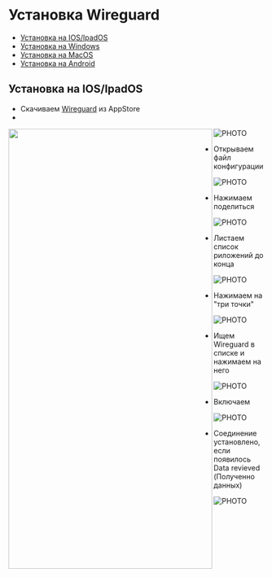 # Установка Wireguard
* [Установка на IOS/IpadOS](#chapter-0)
* [Установка на Windows](#chapter-1)
* [Установка на MacOS](#chapter-2)
* [Установка на Android](#chapter-3)

<a id="chapter-0"></a>
## Установка на IOS/IpadOS
- Скачиваем [Wireguard](https://apps.apple.com/ru/app/wireguard/id1441195209?l=en-GB) из AppStore
- 
![PHOTO](/blob/main/ios/24-08-20%2012-53-06%203264.png)
<a href="url"><img src="https://github.com/kro-72/wireguard_installation/blob/main/ios/24-08-20%2012-53-06%203264.png" align="left" height="865" width="400" ></a>
<br>

- Открываем файл конфигурации
  
![PHOTO](https://github.com/kro-72/wireguard_installation/blob/main/ios/24-08-20%2012-54-24%203265.png)

- Нажимаем поделиться
  
![PHOTO](https://github.com/kro-72/wireguard_installation/blob/main/ios/24-08-20%2012-54-28%203266.png)

- Листаем список риложений до конца
  
![PHOTO](https://github.com/kro-72/wireguard_installation/blob/main/ios/24-08-20%2012-54-38%203267.png)

- Нажимаем на "три точки"

![PHOTO](https://github.com/kro-72/wireguard_installation/blob/main/ios/24-08-20%2012-54-43%203268.png)

- Ищем Wireguard в списке и нажимаем на него

![PHOTO](https://github.com/kro-72/wireguard_installation/blob/main/ios/24-08-20%2012-54-55%203269.png)

- Включаем

![PHOTO](https://github.com/kro-72/wireguard_installation/blob/main/ios/24-08-20%2012-55-02%203270.png)

- Соединение установлено, если появилось Data revieved (Полученно данных)

![PHOTO](https://github.com/kro-72/wireguard_installation/blob/main/ios/24-08-20%2012-55-27%203271.png)
